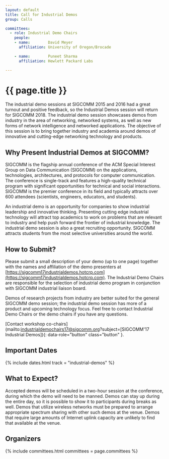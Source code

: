 ```yaml
---
layout: default
title: Call for Industrial Demos
group: Calls

committees:
  - role: Industrial Demo Chairs
    people:
    - name:        David Meyer
      affiliation: University of Oregon/Brocade

    - name:        Puneet Sharma
      affiliation: Hewlett Packard Labs

---
```


# {{ page.title }}

The industrial demo sessions at SIGCOMM 2015 and 2016 had a great turnout and positive feedback, so the Industrial Demos session will return for SIGCOMM 2018. The industrial demo session showcases demos from industry in the area of networking, networked systems, as well as new forms of network intelligence and networked applications. The objective of this session is to bring together industry and academia around demos of innovative and cutting-edge networking technology and products.

## Why Present Industrial Demos at SIGCOMM?

SIGCOMM is the flagship annual conference of the ACM Special Interest Group on Data Communication (SIGCOMM) on the applications, technologies, architectures, and protocols for computer communication. The conference is single-track and features a high-quality technical program with significant opportunities for technical and social interactions. SIGCOMM is the premier conference in its field and typically attracts over 600 attendees (scientists, engineers, educators, and students).

An industrial demo is an opportunity for companies to show industrial leadership and innovative thinking. Presenting cutting edge industrial technology will attract top academics to work on problems that are relevant to industry and help push forward the frontier of industrial knowledge. The industrial demo session is also a great recruiting opportunity. SIGCOMM attracts students from the most selective universities around the world.

## How to Submit?

Please submit a small description of your demo (up to one page) together with the names and affiliation of the demo presenters at [https://sigcomm17industrialdemos.hotcrp.com](https://sigcomm17industrialdemos.hotcrp.com). The Industrial Demo Chairs are responsible for the selection of industrial demo program in conjunction with SIGCOMM industrial liaison board.

Demos of research projects from industry are better suited for the general SIGCOMM demo session; the industrial demo session has more of a product and upcoming technology focus. Feel free to contact Industrial Demo Chairs or the demo chairs if you have any questions.

[Contact workshop co-chairs](mailto:industrialdemochairs17@sigcomm.org?subject=[SIGCOMM'17 Industrial Demos]){: data-role="button" class="button" }.

## <i class="fa fa-calendar"></i> Important Dates

{% include dates.html track = "industrial-demos" %}

## What to Expect?

Accepted demos will be scheduled in a two-hour session at the conference, during which the demo will need to be manned. Demos can stay up during the entire day, so it is possible to show it to participants during breaks as well. Demos that utilize wireless networks must be prepared to arrange appropriate spectrum sharing with other such demos at the venue. Demos that require large amounts of Internet uplink capacity are unlikely to find that available at the venue.

## Organizers

{% include committees.html committees = page.committees %}
